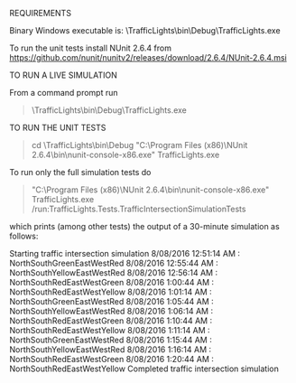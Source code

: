 REQUIREMENTS

Binary Windows executable is:
<Git checkout root>\TrafficLights\bin\Debug\TrafficLights.exe

To run the unit tests install NUnit 2.6.4 from
https://github.com/nunit/nunitv2/releases/download/2.6.4/NUnit-2.6.4.msi

TO RUN A LIVE SIMULATION

From a command prompt run

> <Git checkout root>\TrafficLights\bin\Debug\TrafficLights.exe

TO RUN THE UNIT TESTS

> cd <Git checkout root>\TrafficLights\bin\Debug
> "C:\Program Files (x86)\NUnit 2.6.4\bin\nunit-console-x86.exe" TrafficLights.exe

To run only the full simulation tests do

> "C:\Program Files (x86)\NUnit 2.6.4\bin\nunit-console-x86.exe" TrafficLights.exe /run:TrafficLights.Tests.TrafficIntersectionSimulationTests

which prints (among other tests) the output of a 30-minute simulation as follows:

Starting traffic intersection simulation
8/08/2016 12:51:14 AM : NorthSouthGreenEastWestRed
8/08/2016 12:55:44 AM : NorthSouthYellowEastWestRed
8/08/2016 12:56:14 AM : NorthSouthRedEastWestGreen
8/08/2016 1:00:44 AM : NorthSouthRedEastWestYellow
8/08/2016 1:01:14 AM : NorthSouthGreenEastWestRed
8/08/2016 1:05:44 AM : NorthSouthYellowEastWestRed
8/08/2016 1:06:14 AM : NorthSouthRedEastWestGreen
8/08/2016 1:10:44 AM : NorthSouthRedEastWestYellow
8/08/2016 1:11:14 AM : NorthSouthGreenEastWestRed
8/08/2016 1:15:44 AM : NorthSouthYellowEastWestRed
8/08/2016 1:16:14 AM : NorthSouthRedEastWestGreen
8/08/2016 1:20:44 AM : NorthSouthRedEastWestYellow
Completed traffic intersection simulation


